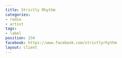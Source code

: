 ```yaml
---
title: Strictly Rhythm
categories:
- radio
- artist
tags:
- label
position: 234
facebook: https://www.facebook.com/strictlyrhythm
layout: client
---
```


